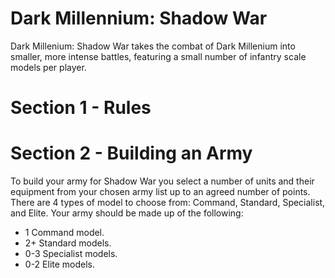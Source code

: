 Dark Millennium: Shadow War
===========================

Dark Millenium: Shadow War takes the combat of Dark Millenium into smaller, more intense battles, featuring a small number of infantry scale models per player.

Section 1 - Rules
=================




Section 2 - Building an Army
============================

To build your army for Shadow War you select a number of units and their equipment from your chosen army list up to an agreed number of points. There are 4 types of model to choose from: Command, Standard, Specialist, and Elite. Your army should be made up of the following:

- 1 Command model.
- 2+ Standard models.
- 0-3 Specialist models.
- 0-2 Elite models.
